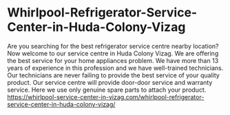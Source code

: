 # Whirlpool-Refrigerator-Service-Center-in-Huda-Colony-Vizag
Are you searching for the best refrigerator service centre nearby location? Now welcome to our service centre in Huda Colony Vizag. We are offering the best service for your home appliances problem. We have more than 13 years of experience in this profession and we have well-trained technicians. Our technicians are never failing to provide the best service of your quality product. Our service centre will provide door-door service and warranty service. Here we use only genuine spare parts to attach your product.   https://whirlpool-service-center-in-vizag.com/whirlpool-refrigerator-service-center-in-huda-colony-vizag/
